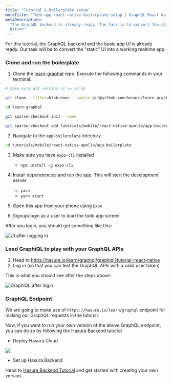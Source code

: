 ```yaml
---
title: "Tutorial & boilerplate setup"
metaTitle: "Todo app react native boilerplate setup | GraphQL React Native Apollo Tutorial"
metaDescription:
  "The GraphQL backend is already ready. The task is to convert the static UI into a working realtime app in React
  Native"
---
```


For this tutorial, the GraphQL backend and the basic app UI is already ready. Our task will be to convert the "static"
UI into a working realtime app.

### Clone and run the boilerplate

1. Clone the [learn-graphql](https://github.com/hasura/learn-graphql) repo. Execute the following commands in your
   terminal:

```bash
# make sure git version is >= v2.26

git clone --filter=blob:none --sparse git@github.com:hasura/learn-graphql.git

cd learn-graphql

git sparse-checkout init --cone

git sparse-checkout add tutorials/mobile/react-native-apollo/app-boilerplate
```

2. Navigate to the `app-boilerplate` directory.

```bash
cd tutorials/mobile/react-native-apollo/app-boilerplate
```

3. Make sure you have `expo-cli` installed

   - `npm install -g expo-cli`

4. Install dependencies and run the app. This will start the development server

   - `yarn`
   - `yarn start`

5. Open this app from your phone using `Expo`

6. Signup/login as a user to load the todo app screen

After you login, you should get something like this:

![UI after logging in](https://graphql-engine-cdn.hasura.io/learn-hasura/assets/graphql-react-native/ui-after-login.png)

### Load GraphiQL to play with your GraphQL APIs

1. Head to https://hasura.io/learn/graphql/graphiql?tutorial=react-native
2. Log in (so that you can test the GraphQL APIs with a valid user token)

This is what you should see after the steps above:

![GraphiQL after login](https://graphql-engine-cdn.hasura.io/learn-hasura/assets/graphql-react/graphiql-after-login.png)

### GraphQL Endpoint

We are going to make use of `https://hasura.io/learn/graphql` endpoint for making our GraphQL requests in the tutorial.

Now, if you want to run your own version of the above GraphQL endpoint, you can do so by following the Hasura Backend
tutorial

- Deploy Hasura Cloud

<a href="https://cloud.hasura.io/?pg=learn-react&plcmt=body&tech=default&skip_onboarding=true" target="_blank"><img src="https://graphql-engine-cdn.hasura.io/assets/main-site/deploy-hasura-cloud.png" /></a>

- Set up Hasura Backend

Head to [Hasura Backend Tutorial](https://hasura.io/learn/graphql/hasura/setup/#hasuraconsole) and get started with
creating your own version.
